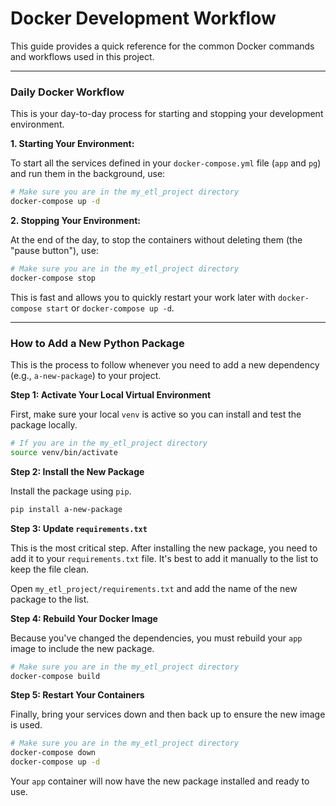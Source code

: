 # Docker Development Workflow

This guide provides a quick reference for the common Docker commands and workflows used in this project.

---

### Daily Docker Workflow

This is your day-to-day process for starting and stopping your development environment.

**1. Starting Your Environment:**

To start all the services defined in your `docker-compose.yml` file (`app` and `pg`) and run them in the background, use:

```bash
# Make sure you are in the my_etl_project directory
docker-compose up -d
```

**2. Stopping Your Environment:**

At the end of the day, to stop the containers without deleting them (the "pause button"), use:

```bash
# Make sure you are in the my_etl_project directory
docker-compose stop
```
This is fast and allows you to quickly restart your work later with `docker-compose start` or `docker-compose up -d`.

---

### How to Add a New Python Package

This is the process to follow whenever you need to add a new dependency (e.g., `a-new-package`) to your project.

**Step 1: Activate Your Local Virtual Environment**

First, make sure your local `venv` is active so you can install and test the package locally.

```bash
# If you are in the my_etl_project directory
source venv/bin/activate
```

**Step 2: Install the New Package**

Install the package using `pip`.

```bash
pip install a-new-package
```

**Step 3: Update `requirements.txt`**

This is the most critical step. After installing the new package, you need to add it to your `requirements.txt` file. It's best to add it manually to the list to keep the file clean.

Open `my_etl_project/requirements.txt` and add the name of the new package to the list.

**Step 4: Rebuild Your Docker Image**

Because you've changed the dependencies, you must rebuild your `app` image to include the new package.

```bash
# Make sure you are in the my_etl_project directory
docker-compose build
```

**Step 5: Restart Your Containers**

Finally, bring your services down and then back up to ensure the new image is used.

```bash
# Make sure you are in the my_etl_project directory
docker-compose down
docker-compose up -d
```

Your `app` container will now have the new package installed and ready to use.
